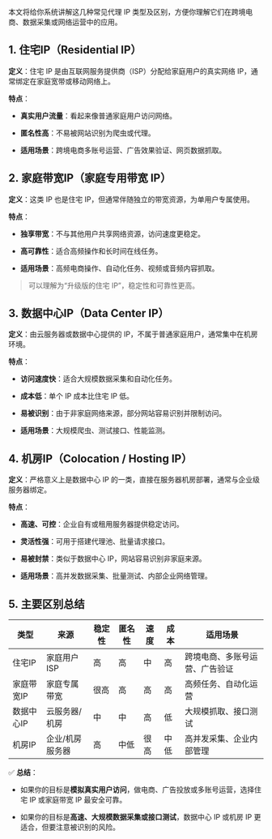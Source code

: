 本文将给你系统讲解这几种常见代理 IP 类型及区别，方便你理解它们在跨境电商、数据采集或网络运营中的应用。

## 1. 住宅IP（Residential IP）

**定义**：住宅 IP 是由互联网服务提供商（ISP）分配给家庭用户的真实网络 IP，通常绑定在家庭宽带或移动网络上。

**特点**：

*   **真实用户流量**：看起来像普通家庭用户访问网络。
    
*   **匿名性高**：不易被网站识别为爬虫或代理。
    
*   **适用场景**：跨境电商多账号运营、广告效果验证、网页数据抓取。
    

## 2. 家庭带宽IP（家庭专用带宽 IP）

**定义**：这类 IP 也是住宅 IP，但通常伴随独立的带宽资源，为单用户专属使用。

**特点**：

*   **独享带宽**：不与其他用户共享网络资源，访问速度更稳定。
    
*   **高可靠性**：适合高频操作和长时间在线任务。
    
*   **适用场景**：高频电商操作、自动化任务、视频或音频内容抓取。
    

> 可以理解为“升级版的住宅 IP”，稳定性和可靠性更高。

## 3. 数据中心IP（Data Center IP）

**定义**：由云服务器或数据中心提供的 IP，不属于普通家庭用户，通常集中在机房环境。

**特点**：

*   **访问速度快**：适合大规模数据采集和自动化任务。
    
*   **成本低**：单个 IP 成本比住宅 IP 低。
    
*   **易被识别**：由于非家庭网络来源，部分网站容易识别并限制访问。
    
*   **适用场景**：大规模爬虫、测试接口、性能监测。
    

## 4. 机房IP（Colocation / Hosting IP）

**定义**：严格意义上是数据中心 IP 的一类，直接在服务器机房部署，通常与企业级服务器绑定。

**特点**：

*   **高速、可控**：企业自有或租用服务器提供稳定访问。
    
*   **灵活性强**：可用于搭建代理池、批量请求接口。
    
*   **易被封禁**：类似于数据中心 IP，网站容易识别非家庭来源。
    
*   **适用场景**：高并发数据采集、批量测试、内部企业网络管理。
    

## 5. 主要区别总结

| 类型 | 来源 | 稳定性 | 匿名性 | 速度 | 成本 | 适用场景 |
| --- | --- | --- | --- | --- | --- | --- |
| 住宅IP | 家庭用户ISP | 高 | 高 | 中 | 高 | 跨境电商、多账号运营、广告验证 |
| 家庭带宽IP | 家庭专属带宽 | 很高 | 高 | 高 | 高 | 高频任务、自动化运营 |
| 数据中心IP | 云服务器/机房 | 中 | 中 | 高 | 低 | 大规模抓取、接口测试 |
| 机房IP | 企业/机房服务器 | 高 | 中低 | 很高 | 中低 | 高并发采集、企业内部管理 |

✅ **总结**：

*   如果你的目标是**模拟真实用户访问**，做电商、广告投放或多账号运营，选择住宅 IP 或家庭带宽 IP 最安全可靠。
    
*   如果你的目标是**高速、大规模数据采集或接口测试**，数据中心 IP 或机房 IP 更适合，但要注意被识别的风险。
